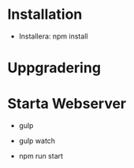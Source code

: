 # Installation
- Installera: npm install

# Uppgradering



# Starta Webserver  


  - gulp
  - gulp watch


  - npm run start








